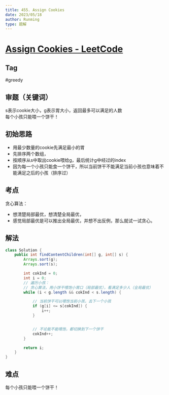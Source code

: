 ```yaml
---
title: 455. Assign Cookies
date: 2023/05/18
author: Runming
type: 题解
---
```


# [Assign Cookies - LeetCode](https://leetcode.com/problems/assign-cookies/description/)
## Tag
#greedy
## 审题（关键词） 
s表示cookie大小，g表示胃大小，返回最多可以满足的人数  
每个小孩只能喂一个饼干！

## 初始思路  
- 用最少数量的cookie先满足最小的胃
- 先排序两个数组，
- 按顺序从s中取出cookie喂给g，最后统计g中经过的index
- 因为每一个小孩只能食一个饼干，所以当前饼干不能满足当前小孩也意味着不能满足之后的小孩（排序过）


## 考点  
贪心算法：
- 想清楚局部最优，想清楚全局最优，
- 感觉局部最优是可以推出全局最优，并想不出反例，那么就试一试贪心。


## 解法  
```java
class Solution {
    public int findContentChildren(int[] g, int[] s) {
        Arrays.sort(g);
        Arrays.sort(s);

        int cokInd = 0;
        int i = 0;
        // 遍历小孩：
        // 贪心算法，用小饼干喂饱小胃口（局部最优），看满足多少人（全局最优）
        while (i < g.length && cokInd < s.length) {

            // 当前饼干可以喂饱当前小孩，去下一个小孩
            if (g[i] <= s[cokInd]) {
                i++;
            }


            // 不论能不能喂饱，都切换到下一个饼干
            cokInd++;
        }

        return i;
    }
}
```

## 难点
每个小孩只能喂一个饼干！
